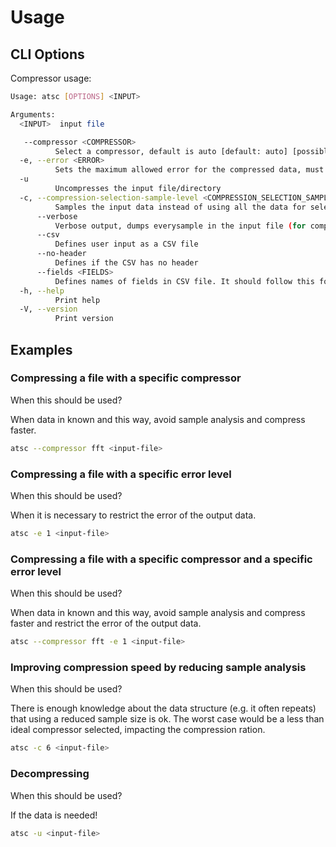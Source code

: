 # Usage

## CLI Options

Compressor usage:

```bash
Usage: atsc [OPTIONS] <INPUT>

Arguments:
  <INPUT>  input file

   --compressor <COMPRESSOR>
          Select a compressor, default is auto [default: auto] [possible values: auto, noop, fft, constant, polynomial, idw]
  -e, --error <ERROR>
          Sets the maximum allowed error for the compressed data, must be between 0 and 50. Default is 5 (5%). 0 is lossless compression 50 will do a median filter on the data. In between will pick optimize for the error [default: 5]
  -u
          Uncompresses the input file/directory
  -c, --compression-selection-sample-level <COMPRESSION_SELECTION_SAMPLE_LEVEL>
          Samples the input data instead of using all the data for selecting the optimal compressor. Only impacts speed, might or not increased compression ratio. For best results use 0 (default). Only works when compression = Auto. 0 will use all the data (slowest) 6 will sample 128 data points (fastest) [default: 0]
      --verbose
          Verbose output, dumps everysample in the input file (for compression) and in the ouput file (for decompression)
      --csv
          Defines user input as a CSV file
      --no-header
          Defines if the CSV has no header
      --fields <FIELDS>
          Defines names of fields in CSV file. It should follow this format: --fields=TIME_FIELD_NAME,VALUE_FIELD_NAME It assumes that the one before comma is a name of time field and the one after comma is value field
  -h, --help
          Print help
  -V, --version
          Print version
```

## Examples

### Compressing a file with a specific compressor

When this should be used?

When data in known and this way, avoid sample analysis and compress faster.

```bash
atsc --compressor fft <input-file> 
```

### Compressing a file with a specific error level

When this should be used?

When it is necessary to restrict the error of the output data.

```bash
atsc -e 1 <input-file> 
```

### Compressing a file with a specific compressor and a specific error level

When this should be used?

When data in known and this way, avoid sample analysis and compress faster and restrict the error of the output data.

```bash
atsc --compressor fft -e 1 <input-file> 
```

### Improving compression speed by reducing sample analysis

When this should be used?

There is enough knowledge about the data structure (e.g. it often repeats) that using a reduced sample size is ok.
The worst case would be a less than ideal compressor selected, impacting the compression ration.

```bash
atsc -c 6 <input-file>
```

### Decompressing

When this should be used?

If the data is needed!

```bash
atsc -u <input-file> 
```
